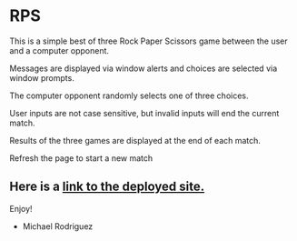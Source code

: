 # RPS

This is a simple best of three Rock Paper Scissors game between the user and a computer opponent.

Messages are displayed via window alerts and choices are selected via window prompts.

The computer opponent randomly selects one of three choices.

User inputs are not case sensitive, but invalid inputs will end the current match.

Results of the three games are displayed at the end of each match.

Refresh the page to start a new match

## Here is a [link to the deployed site.](https://mikeyrod22.github.io/rps/)

Enjoy!

- Michael Rodriguez